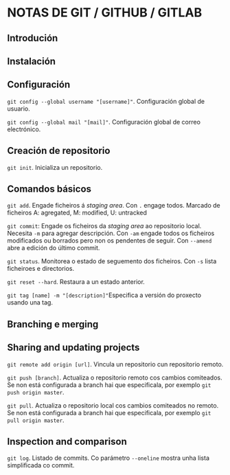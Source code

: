﻿# NOTAS DE GIT / GITHUB / GITLAB

## Introdución

## Instalación

## Configuración

`git config --global username "[username]"`. Configuración global de usuario.

`git config --global mail "[mail]"`. Configuración global de correo electrónico.

## Creación de repositorio

`git init`. Inicializa un repositorio.

## Comandos básicos

`git add`. Engade ficheiros á _staging area_. Con `.` engage todos. Marcado de ficheiros A: agregated, M: modified, U: untracked

`git commit`: Engade os ficheiros da _staging area_ ao repositorio local. Necesita `-m` para agregar descripción. Con `-am` engade todos os ficheiros modificados ou borrados pero non os pendentes de seguir. Con `--amend` abre a edición do último commit.

`git status`. Monitorea o estado de seguemento dos ficheiros. Con `-s` lista ficheiroes e directorios.

`git reset --hard`. Restaura a un estado anterior.

`git tag [name] -m "[description]"`Especifica a versión do proxecto usando una tag. 

## Branching e merging

## Sharing and updating projects

`git remote add origin [url]`. Vincula un repositorio cun repositorio remoto.

`git push [branch]`. Actualiza o repositorio remoto cos cambios comiteados. Se non está configurada a branch hai que especificala, por exemplo `git push origin master`.

`git pull`. Actualiza o repositorio local cos cambios comiteados no remoto. Se non está configurada a branch hai que especificala, por exemplo `git pull origin master`.

## Inspection and comparison

`git log`. Listado de commits. Co parámetro `--oneline` mostra unha lista simplificada co commit.
